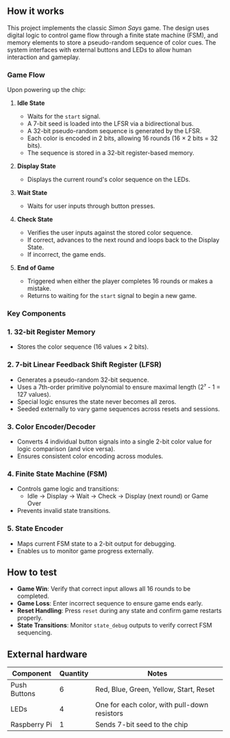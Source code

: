 <!---

This file is used to generate your project datasheet. Please fill in the information below and delete any unused
sections.

You can also include images in this folder and reference them in the markdown. Each image must be less than
512 kb in size, and the combined size of all images must be less than 1 MB.
-->

## How it works

This project implements the classic _Simon Says_ game. The design uses digital logic to control game flow through a finite state machine (FSM), and memory elements to store a pseudo-random sequence of color cues. The system interfaces with external buttons and LEDs to allow human interaction and gameplay.

### Game Flow

Upon powering up the chip:

1. **Idle State**

   - Waits for the `start` signal.
   - A 7-bit seed is loaded into the LFSR via a bidirectional bus.
   - A 32-bit pseudo-random sequence is generated by the LFSR.
   - Each color is encoded in 2 bits, allowing 16 rounds (16 × 2 bits = 32 bits).
   - The sequence is stored in a 32-bit register-based memory.

2. **Display State**

   - Displays the current round's color sequence on the LEDs.

3. **Wait State**

   - Waits for user inputs through button presses.

4. **Check State**

   - Verifies the user inputs against the stored color sequence.
   - If correct, advances to the next round and loops back to the Display State.
   - If incorrect, the game ends.

5. **End of Game**
   - Triggered when either the player completes 16 rounds or makes a mistake.
   - Returns to waiting for the `start` signal to begin a new game.

### Key Components

### 1. 32-bit Register Memory

- Stores the color sequence (16 values × 2 bits).

### 2. 7-bit Linear Feedback Shift Register (LFSR)

- Generates a pseudo-random 32-bit sequence.
- Uses a 7th-order primitive polynomial to ensure maximal length (2⁷ - 1 = 127 values).
- Special logic ensures the state never becomes all zeros.
- Seeded externally to vary game sequences across resets and sessions.

### 3. Color Encoder/Decoder

- Converts 4 individual button signals into a single 2-bit color value for logic comparison (and vice versa).
- Ensures consistent color encoding across modules.

### 4. Finite State Machine (FSM)

- Controls game logic and transitions:
  - Idle → Display → Wait → Check → Display (next round) or Game Over
- Prevents invalid state transitions.

### 5. State Encoder

- Maps current FSM state to a 2-bit output for debugging.
- Enables us to monitor game progress externally.

## How to test

- **Game Win**: Verify that correct input allows all 16 rounds to be completed.
- **Game Loss**: Enter incorrect sequence to ensure game ends early.
- **Reset Handling**: Press `reset` during any state and confirm game restarts properly.
- **State Transitions**: Monitor `state_debug` outputs to verify correct FSM sequencing.

## External hardware

| Component    | Quantity | Notes                                        |
| ------------ | -------- | -------------------------------------------- |
| Push Buttons | 6        | Red, Blue, Green, Yellow, Start, Reset       |
| LEDs         | 4        | One for each color, with pull-down resistors |
| Raspberry Pi | 1        | Sends 7-bit seed to the chip                 |

